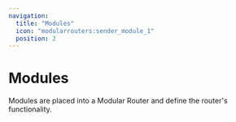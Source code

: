 ```yaml
---
navigation:
  title: "Modules"
  icon: "modularrouters:sender_module_1"
  position: 2
---
```


# Modules

Modules are placed into a Modular Router and define the router's functionality.

<SubPages />